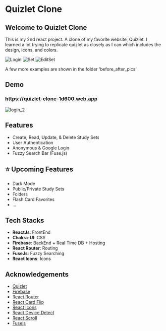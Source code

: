 # Quizlet Clone

## Welcome to Quizlet Clone

This is my 2nd react project. A clone of my favorite website, Quizlet. I learned a lot trying to replicate quizlet as closely as I can which includes the design, icons, and colors.

![Login](https://user-images.githubusercontent.com/60073154/134279731-b22ac5af-2a2c-478e-b7d7-ec5e1dad00b7.png)
![Set](https://user-images.githubusercontent.com/60073154/133512176-0c35c69d-5377-4163-9cbe-9f0f1791d644.png)
![EditSet](https://user-images.githubusercontent.com/60073154/133512336-debcdabf-c8f7-4620-9f31-53d3fe1da275.png)

A few more examples are shown in the folder 'before_after_pics'

## Demo

### https://quizlet-clone-1d600.web.app

![login_2](https://user-images.githubusercontent.com/60073154/134279841-2b6729b7-c57b-4f00-9dcb-cea7e7d6ec2e.png)

## Features

- Create, Read, Update, & Delete Study Sets
- User Authentication
- Anonymous & Google Login
- Fuzzy Search Bar (Fuse.js)

## ⭐ Upcoming Features

- Dark Mode
- Public/Private Study Sets
- Folders
- Flash Card Favorites
- ...

## Tech Stacks

- **ReactJs**: FrontEnd
- **Chakra-UI**: CSS
- **Firebase**: BackEnd + Real Time DB + Hosting
- **React Router**: Routing
- **FuseJs**: Fuzzy Searching
- **React Icons**: Icons

## Acknowledgements

- [Quizlet](https://quizlet.com/)
- [Firebase](https://firebase.google.com/)
- [React Router](https://reactrouter.com/)
- [React Card Flip](https://www.npmjs.com/package/react-card-flip)
- [React Icons](https://react-icons.github.io/react-icons/)
- [React Device Detect](https://www.npmjs.com/package/react-device-detect)
- [React Scroll](https://www.npmjs.com/package/react-scroll)
- [Fusejs](https://fusejs.io/)
